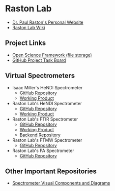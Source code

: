 # Raston Lab

- [Dr. Paul Raston's Personal Website](https://rastonlab.github.io/RastonLab-Website/)
- [Raston Lab Wiki](https://github.com/RastonLab/.github/wiki)

## Project Links

- [Open Science Framework (file storage)](https://osf.io/4agxn/)
- [GitHub Project Task Board](https://github.com/orgs/RastonLab/projects/1/views/2)

## Virtual Spectrometers

- Isaac Miller's HeNDI Spectrometer
  - [GitHub Repository](https://github.com/isaac-j-miller/virtual-hendi)
  - [Working Product](https://virtual-hendi.isaac-j-miller.com/)
- Raston Lab's HeNDI Spectrometer
  - [GitHub Repository](https://github.com/RastonLab/Virtual-HeNDI-Spectrometer)
  - [Working Product](https://rastonlab.github.io/Virtual-HeNDI-Spectrometer/)
- Raston Lab's FTIR Spectrometer
  - [GitHub Repository](https://github.com/RastonLab/Virtual-FTIR-Spectrometer)
  - [Working Product](https://rastonlab.github.io/Virtual-FTIR-Spectrometer/)
  - [Backend Repository](https://github.com/RastonLab/Virtual-FTIR-Functions)
- Raston Lab's FTMW Spectrometer
  - [GitHub Repository](https://github.com/RastonLab/Virtual-FTMW-Spectrometer)
- Raston Lab's PA Spectrometer
  - [GitHub Repository](https://github.com/RastonLab/Virtual-PA-Spectrometer)

## Other Important Repositories

- [Spectrometer Visual Components and Diagrams](https://github.com/RastonLab/Virtual-Instrument-Diagrams)
